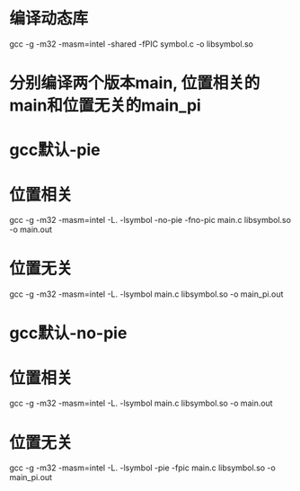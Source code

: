 # 编译动态库
gcc -g -m32 -masm=intel -shared -fPIC symbol.c -o libsymbol.so

# 分别编译两个版本main, 位置相关的main和位置无关的main_pi

# gcc默认-pie
# 位置相关
gcc -g -m32 -masm=intel -L. -lsymbol -no-pie -fno-pic main.c libsymbol.so -o main.out
# 位置无关
gcc -g -m32 -masm=intel -L. -lsymbol main.c libsymbol.so -o main_pi.out

# gcc默认-no-pie
# 位置相关
gcc -g -m32 -masm=intel -L. -lsymbol main.c libsymbol.so -o main.out
# 位置无关
gcc -g -m32 -masm=intel -L. -lsymbol -pie -fpic main.c libsymbol.so -o main_pi.out